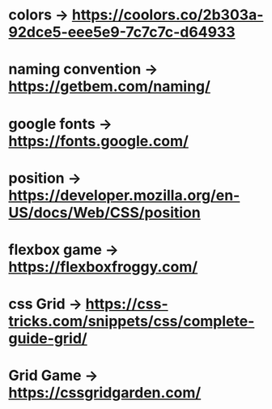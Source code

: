 # colors -> https://coolors.co/2b303a-92dce5-eee5e9-7c7c7c-d64933
# naming convention -> https://getbem.com/naming/
# google fonts -> https://fonts.google.com/
# position -> https://developer.mozilla.org/en-US/docs/Web/CSS/position
# flexbox game -> https://flexboxfroggy.com/
# css Grid -> https://css-tricks.com/snippets/css/complete-guide-grid/
# Grid Game -> https://cssgridgarden.com/